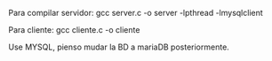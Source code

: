 Para compilar servidor:
gcc server.c -o server -lpthread -lmysqlclient

Para cliente:
gcc cliente.c -o cliente


Use MYSQL, pienso mudar la BD a mariaDB posteriormente. 
